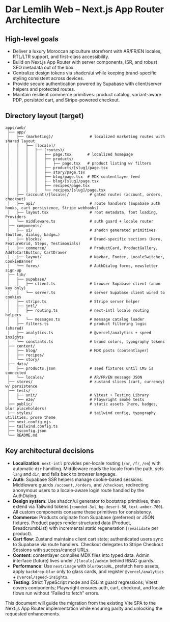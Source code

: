 # Dar Lemlih Web – Next.js App Router Architecture

## High-level goals
- Deliver a luxury Moroccan apiculture storefront with AR/FR/EN locales, RTL/LTR support, and first-class accessibility.
- Build on Next.js App Router with server components, ISR, and robust SEO metadata out of the box.
- Centralize design tokens via shadcn/ui while keeping brand-specific styling consistent across devices.
- Provide secure authentication powered by Supabase with client/server helpers and protected routes.
- Maintain resilient commerce primitives: product catalog, variant-aware PDP, persisted cart, and Stripe-powered checkout.

## Directory layout (target)
```
apps/web/
 ├── app/
 │   ├── (marketing)/                # localized marketing routes with shared layout
 │   │   ├── [locale]/
 │   │   │   ├── (routes)/
 │   │   │   │   ├── page.tsx       # localized homepage
 │   │   │   │   ├── products/
 │   │   │   │   │   ├── page.tsx   # product listing w/ filters
 │   │   │   │   ├── products/[slug]/page.tsx
 │   │   │   │   ├── story/page.tsx
 │   │   │   │   ├── blog/page.tsx  # MDX contentlayer feed
 │   │   │   │   ├── blog/[slug]/page.tsx
 │   │   │   │   ├── recipes/page.tsx
 │   │   │   │   └── recipes/[slug]/page.tsx
 │   ├── (account)/[locale]/         # gated routes (account, orders, checkout)
 │   ├── api/                        # route handlers (Supabase auth hooks, cart persistence, Stripe webhooks)
 │   ├── layout.tsx                  # root metadata, font loading, Providers
 │   └── middleware.ts               # auth guard + locale router
 ├── components/
 │   ├── ui/                         # shadcn generated primitives (button, dialog, badge…)
 │   ├── blocks/                     # Brand-specific sections (Hero, FeatureGrid, Steps, Testimonials)
 │   ├── commerce/                   # ProductCard, ProductGallery, AddToCartButton, CartDrawer
 │   ├── layout/                     # Navbar, Footer, LocaleSwitcher, CookieBanner
 │   └── forms/                      # AuthDialog forms, newsletter sign-up
 ├── lib/
 │   ├── supabase/
 │   │   ├── client.ts               # browser Supabase client (anon key only)
 │   │   └── server.ts               # server Supabase client wired to cookies
 │   ├── stripe.ts                   # Stripe server helper
 │   ├── intl/
 │   │   ├── routing.ts              # next-intl locale routing helpers
 │   │   └── messages.ts             # message catalog loader
 │   ├── filters.ts                  # product filtering logic (shared)
 │   ├── analytics.ts                # @vercel/analytics + speed insights
 │   └── constants.ts                # brand colors, typography tokens
 ├── content/
 │   ├── blog/                       # MDX posts (contentlayer)
 │   ├── recipes/
 │   └── story/
 ├── data/
 │   ├── products.json               # seed fixtures until CMS is connected
 │   └── locales/                    # AR/FR/EN message JSON
 ├── stores/                         # zustand slices (cart, currency) w/ persistence
 ├── tests/
 │   ├── unit/                       # Vitest + Testing Library
 │   └── e2e/                        # Playwright smoke tests
 ├── public/                         # static assets (hero, badges, blur placeholders)
 ├── styles/                         # tailwind config, typography utilities, prose theme
 ├── next.config.mjs
 ├── tailwind.config.ts
 ├── tsconfig.json
 └── README.md
```

## Key architectural decisions
- **Localization**: `next-intl` provides per-locale routing (`/ar`, `/fr`, `/en`) with automatic `dir` handling. Middleware reads the locale from the path, sets `lang` and `dir`, and falls back to browser language.
- **Auth**: Supabase SSR helpers manage cookie-based sessions. Middleware guards `/account`, `/orders`, and `/checkout`, redirecting anonymous users to a locale-aware login route handled by the AuthDialog.
- **Design system**: Use shadcn/ui generator to bootstrap primitives, then extend via Tailwind tokens (`rounded-3xl`, `bg-desert-50`, `text-amber-700`). All custom components consume these primitives for consistency.
- **Commerce**: Products originate from Supabase (preferred) or JSON fixtures. Product pages render structured data (Product, BreadcrumbList) with incremental static regeneration (`revalidate` per product).
- **Cart flow**: Zustand maintains client cart state; authenticated users sync to Supabase via route handlers. Checkout delegates to Stripe Checkout Sessions with success/cancel URLs.
- **Content**: contentlayer compiles MDX files into typed data. Admin interface (future) lives under `/[locale]/admin` behind RBAC guards.
- **Performance**: Use `next/image` with `blurDataURL`, prefetch hero assets, apply `backdrop-blur` only to glass cards, and register `@vercel/analytics` + `@vercel/speed-insights`.
- **Testing**: Strict TypeScript mode and ESLint guard regressions; Vitest covers components; Playwright ensures auth, cart, checkout, and locale flows run without “Failed to fetch” errors.

This document will guide the migration from the existing Vite SPA to the Next.js App Router implementation while ensuring parity and unlocking the requested enhancements.

